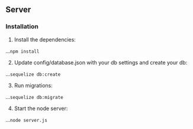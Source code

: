 ## Server

### Installation

1. Install the dependencies:

  ...`npm install`

2. Update config/database.json with your db settings and create your db:

  ...`sequelize db:create`

3. Run migrations:

  ...`sequelize db:migrate`

4. Start the node server:

  ...`node server.js`

